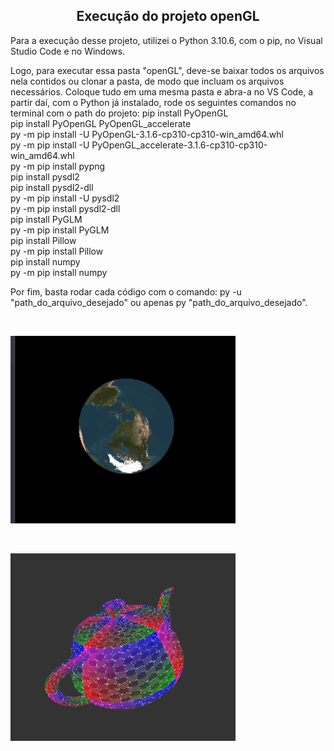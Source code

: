 <h2 align="center"> Execução do projeto openGL </h2>

Para a execução desse projeto, utilizei o Python 3.10.6, com o pip, no Visual Studio Code e no Windows.

Logo, para executar essa pasta "openGL", deve-se baixar todos os arquivos nela contidos ou clonar a pasta, de modo que incluam os arquivos necessários. Coloque tudo em uma mesma pasta e abra-a no VS Code, a partir daí, com o Python já instalado, rode os seguintes comandos no terminal com o path do projeto:
  pip install PyOpenGL <br>
  pip install PyOpenGL PyOpenGL_accelerate <br>
  py -m pip install -U PyOpenGL-3.1.6-cp310-cp310-win_amd64.whl <br> 
  py -m pip install -U PyOpenGL_accelerate-3.1.6-cp310-cp310-win_amd64.whl <br>
  py -m pip install pypng <br>
  pip install pysdl2 <br>
  pip install pysdl2-dll <br>
  py -m pip install -U pysdl2 <br>
  py -m pip install pysdl2-dll <br>
  pip install PyGLM <br>
  py -m pip install PyGLM <br>
  pip install Pillow <br>
  py -m pip install Pillow <br>
  pip install numpy <br>
  py -m pip install numpy <br>

 Por fim, basta rodar cada código com o comando: py -u "path_do_arquivo_desejado" 
 ou apenas py "path_do_arquivo_desejado".
 
 <br>
 <p> 
    <img width= "360" height= "300" src= "globo.gif"> 
 </p>
 <br>
 <p> 
    <img width= "360" height= "300" src= "newglpy/teapot.gif"> 
 </p>

